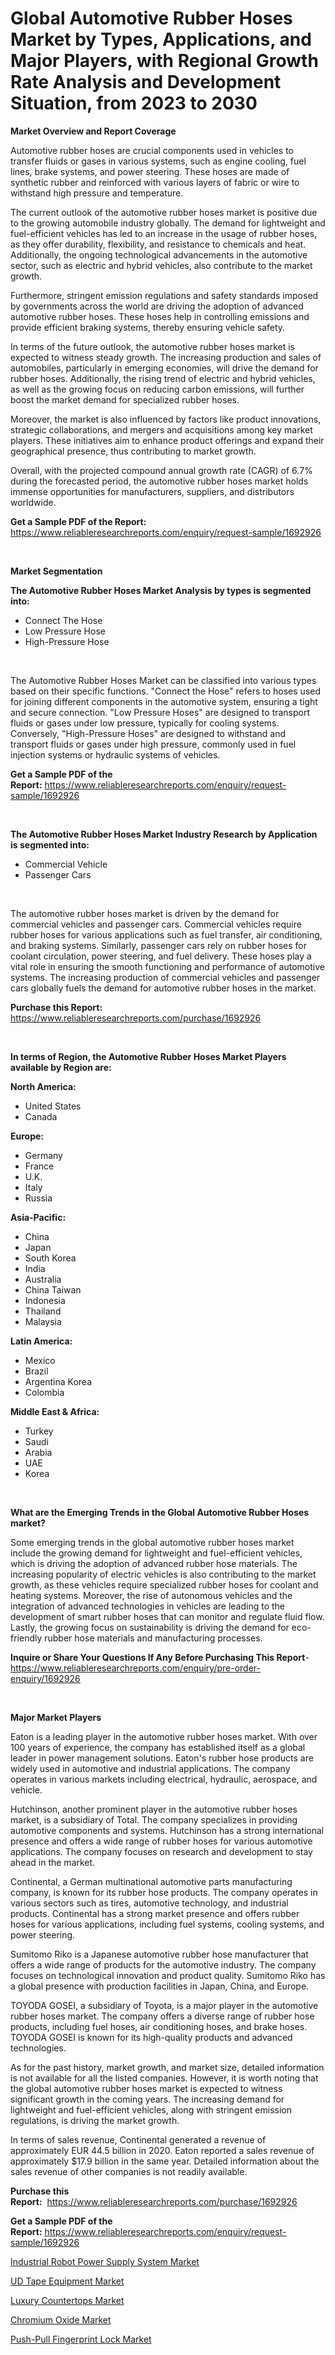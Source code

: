 <p><h1>Global Automotive Rubber Hoses Market by Types, Applications, and Major Players, with Regional Growth Rate Analysis and Development Situation, from 2023 to 2030</h1></p><p><strong>Market Overview and Report Coverage</strong></p>
<p><p>Automotive rubber hoses are crucial components used in vehicles to transfer fluids or gases in various systems, such as engine cooling, fuel lines, brake systems, and power steering. These hoses are made of synthetic rubber and reinforced with various layers of fabric or wire to withstand high pressure and temperature.</p><p>The current outlook of the automotive rubber hoses market is positive due to the growing automobile industry globally. The demand for lightweight and fuel-efficient vehicles has led to an increase in the usage of rubber hoses, as they offer durability, flexibility, and resistance to chemicals and heat. Additionally, the ongoing technological advancements in the automotive sector, such as electric and hybrid vehicles, also contribute to the market growth.</p><p>Furthermore, stringent emission regulations and safety standards imposed by governments across the world are driving the adoption of advanced automotive rubber hoses. These hoses help in controlling emissions and provide efficient braking systems, thereby ensuring vehicle safety.</p><p>In terms of the future outlook, the automotive rubber hoses market is expected to witness steady growth. The increasing production and sales of automobiles, particularly in emerging economies, will drive the demand for rubber hoses. Additionally, the rising trend of electric and hybrid vehicles, as well as the growing focus on reducing carbon emissions, will further boost the market demand for specialized rubber hoses.</p><p>Moreover, the market is also influenced by factors like product innovations, strategic collaborations, and mergers and acquisitions among key market players. These initiatives aim to enhance product offerings and expand their geographical presence, thus contributing to market growth.</p><p>Overall, with the projected compound annual growth rate (CAGR) of 6.7% during the forecasted period, the automotive rubber hoses market holds immense opportunities for manufacturers, suppliers, and distributors worldwide.</p></p>
<p><strong>Get a Sample PDF of the Report:</strong> <a href="https://www.reliableresearchreports.com/enquiry/request-sample/1692926">https://www.reliableresearchreports.com/enquiry/request-sample/1692926</a></p>
<p>&nbsp;</p>
<p><strong>Market Segmentation</strong></p>
<p><strong>The Automotive Rubber Hoses Market Analysis by types is segmented into:</strong></p>
<p><ul><li>Connect The Hose</li><li>Low Pressure Hose</li><li>High-Pressure Hose</li></ul></p>
<p>&nbsp;</p>
<p><p>The Automotive Rubber Hoses Market can be classified into various types based on their specific functions. "Connect the Hose" refers to hoses used for joining different components in the automotive system, ensuring a tight and secure connection. "Low Pressure Hoses" are designed to transport fluids or gases under low pressure, typically for cooling systems. Conversely, "High-Pressure Hoses" are designed to withstand and transport fluids or gases under high pressure, commonly used in fuel injection systems or hydraulic systems of vehicles.</p></p>
<p><strong>Get a Sample PDF of the Report:</strong>&nbsp;<a href="https://www.reliableresearchreports.com/enquiry/request-sample/1692926">https://www.reliableresearchreports.com/enquiry/request-sample/1692926</a></p>
<p>&nbsp;</p>
<p><strong>The Automotive Rubber Hoses Market Industry Research by Application is segmented into:</strong></p>
<p><ul><li>Commercial Vehicle</li><li>Passenger Cars</li></ul></p>
<p>&nbsp;</p>
<p><p>The automotive rubber hoses market is driven by the demand for commercial vehicles and passenger cars. Commercial vehicles require rubber hoses for various applications such as fuel transfer, air conditioning, and braking systems. Similarly, passenger cars rely on rubber hoses for coolant circulation, power steering, and fuel delivery. These hoses play a vital role in ensuring the smooth functioning and performance of automotive systems. The increasing production of commercial vehicles and passenger cars globally fuels the demand for automotive rubber hoses in the market.</p></p>
<p><strong>Purchase this Report:</strong>&nbsp; <a href="https://www.reliableresearchreports.com/purchase/1692926">https://www.reliableresearchreports.com/purchase/1692926</a></p>
<p>&nbsp;</p>
<p><strong>In terms of Region, the Automotive Rubber Hoses Market Players available by Region are:</strong></p>
<p>
    <p> <strong> North America: </strong>
        <ul>
            <li>United States</li>
            <li>Canada</li>
        </ul>
        </p> 
    <p> <strong> Europe: </strong>
        <ul>
            <li>Germany</li>
            <li>France</li>
            <li>U.K.</li>
            <li>Italy</li>
            <li>Russia</li>
        </ul>
        </p> 
    <p> <strong> Asia-Pacific: </strong>
        <ul>
            <li>China</li>
            <li>Japan</li>
            <li>South Korea</li>
            <li>India</li>
            <li>Australia</li>
            <li>China Taiwan</li>
            <li>Indonesia</li>
            <li>Thailand</li>
            <li>Malaysia</li>
        </ul>
        </p> 
    <p> <strong> Latin America: </strong>
        <ul>
            <li>Mexico</li>
            <li>Brazil</li>
            <li>Argentina Korea</li>
            <li>Colombia</li>
        </ul>
        </p> 
    <p> <strong> Middle East & Africa: </strong>
        <ul>
            <li>Turkey</li>
            <li>Saudi</li>
            <li>Arabia</li>
            <li>UAE</li>
            <li>Korea</li>
        </ul>
    </p>
    </p>
<p>&nbsp;</p>
<p><strong>What are the Emerging Trends in the Global Automotive Rubber Hoses market?</strong></p>
<p><p>Some emerging trends in the global automotive rubber hoses market include the growing demand for lightweight and fuel-efficient vehicles, which is driving the adoption of advanced rubber hose materials. The increasing popularity of electric vehicles is also contributing to the market growth, as these vehicles require specialized rubber hoses for coolant and heating systems. Moreover, the rise of autonomous vehicles and the integration of advanced technologies in vehicles are leading to the development of smart rubber hoses that can monitor and regulate fluid flow. Lastly, the growing focus on sustainability is driving the demand for eco-friendly rubber hose materials and manufacturing processes.</p></p>
<p><strong>Inquire or Share Your Questions If Any Before Purchasing This Report</strong>- <a href="https://www.reliableresearchreports.com/enquiry/pre-order-enquiry/1692926">https://www.reliableresearchreports.com/enquiry/pre-order-enquiry/1692926</a></p>
<p>&nbsp;</p>
<p><strong>Major Market Players</strong></p>
<p><p>Eaton is a leading player in the automotive rubber hoses market. With over 100 years of experience, the company has established itself as a global leader in power management solutions. Eaton's rubber hose products are widely used in automotive and industrial applications. The company operates in various markets including electrical, hydraulic, aerospace, and vehicle.</p><p>Hutchinson, another prominent player in the automotive rubber hoses market, is a subsidiary of Total. The company specializes in providing automotive components and systems. Hutchinson has a strong international presence and offers a wide range of rubber hoses for various automotive applications. The company focuses on research and development to stay ahead in the market.</p><p>Continental, a German multinational automotive parts manufacturing company, is known for its rubber hose products. The company operates in various sectors such as tires, automotive technology, and industrial products. Continental has a strong market presence and offers rubber hoses for various applications, including fuel systems, cooling systems, and power steering.</p><p>Sumitomo Riko is a Japanese automotive rubber hose manufacturer that offers a wide range of products for the automotive industry. The company focuses on technological innovation and product quality. Sumitomo Riko has a global presence with production facilities in Japan, China, and Europe.</p><p>TOYODA GOSEI, a subsidiary of Toyota, is a major player in the automotive rubber hoses market. The company offers a diverse range of rubber hose products, including fuel hoses, air conditioning hoses, and brake hoses. TOYODA GOSEI is known for its high-quality products and advanced technologies.</p><p>As for the past history, market growth, and market size, detailed information is not available for all the listed companies. However, it is worth noting that the global automotive rubber hoses market is expected to witness significant growth in the coming years. The increasing demand for lightweight and fuel-efficient vehicles, along with stringent emission regulations, is driving the market growth.</p><p>In terms of sales revenue, Continental generated a revenue of approximately EUR 44.5 billion in 2020. Eaton reported a sales revenue of approximately $17.9 billion in the same year. Detailed information about the sales revenue of other companies is not readily available.</p></p>
<p><strong>Purchase this Report:</strong>&nbsp;&nbsp;<a href="https://www.reliableresearchreports.com/purchase/1692926">https://www.reliableresearchreports.com/purchase/1692926</a></p>
<p></p>
<p><strong>Get a Sample PDF of the Report:</strong>&nbsp;<a href="https://www.reliableresearchreports.com/enquiry/request-sample/1692926">https://www.reliableresearchreports.com/enquiry/request-sample/1692926</a></p>
<p><p><a href="https://medium.com/@erickasauer/industrial-robot-power-supply-system-market-trends-forecast-and-competitive-analysis-to-2030-632b843642d9">Industrial Robot Power Supply System Market</a></p><p><a href="https://medium.com/@zaidjeet11730/decoding-ud-tape-equipment-market-metrics-market-share-trends-and-growth-patterns-151790ec3a42">UD Tape Equipment Market</a></p><p><a href="https://github.com/Chiragrp24/Market-Research-Report-List-1/blob/main/luxury-countertops-market.md">Luxury Countertops Market</a></p><p><a href="https://github.com/YashRP12/Market-Research-Report-List-1/blob/main/chromium-oxide-market.md">Chromium Oxide Market</a></p><p><a href="https://medium.com/@grab.track.out/push-pull-fingerprint-lock-market-size-market-outlook-and-market-forecast-2023-to-2030-4b01d1928638">Push-Pull Fingerprint Lock Market</a></p></p>